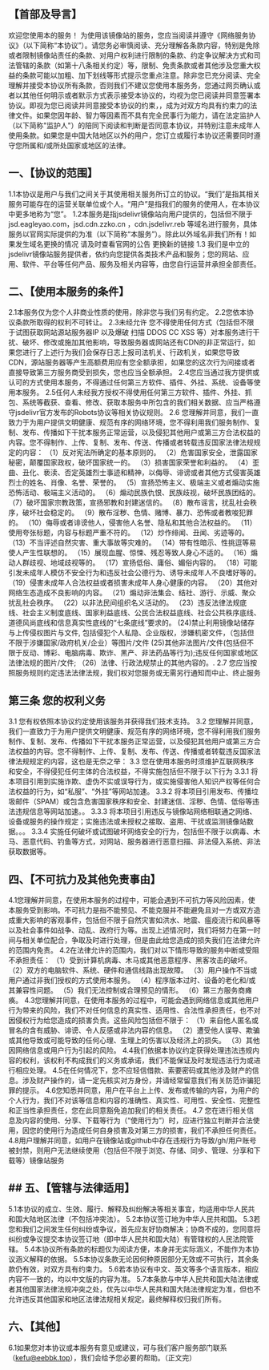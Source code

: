 ## 【首部及导言】
 欢迎您使用本的服务！ 为使用该镜像站的服务，您应当阅读并遵守《网络服务协议》（以下简称“本协议”）。请您务必审慎阅读、充分理解各条款内容，特别是免除或者限制镜像站责任的条款、对用户权利进行限制的条款、约定争议解决方式和司法管辖的条款（如第十八条相关约定）等，限制、免责条款或者其他涉及您重大权益的条款可能以加粗、加下划线等形式提示您重点注意。除非您已充分阅读、完全理解并接受本协议所有条款，否则我们不建议您使用本服务务，您通过网页确认或者以其他任何明示或者默示方式表示接受本协议的，均视为您已阅读并同意签署本协议。即视为您已阅读并同意接受本协议的约束，，成为对双方均具有约束力的法律文件。如果您因年龄、智力等因素而不具有完全民事行为能力，请在法定监护人（以下简称"监护人"）的陪同下阅读和判断是否同意本协议，并特别注意未成年人使用条款。如果您是中国大陆地区以外的用户，您订立或履行本协议还需要同时遵守您所属和/或所处国家或地区的法律。
## 一、【协议的范围】 
 1.1本协议是用户与我们之间关于其使用相关服务所订立的协议。“我们”是指其相关服务可能存在的运营关联单位或个人。“用户”是指我们的服务的使用人，在本协议中更多地称为“您”。
 1.2本服务是指jsdelivr镜像站向用户提供的，包括但不限于jsd.eagleyao.com，jsd.cdn.zzko.cn ，cdn.jsdelivr.reb 等域名进行服务，具体服务以官网实际提供的为准（以下简称“本服务”）。除此以外域名非我们所有！如果发生域名更换的情况 请及时查看官网的公告 更换新的链接
 1.3 我们是中立的jsdelivr镜像站服务提供者，依约向您提供各类技术产品和服务；您的网站、应用、软件、平台等任何产品、服务及相关内容等，由您自行运营并承担全部责任。
## 二、【使用本服务的条件】 
2.1本服务仅为您个人非商业性质的使用，除非您与我们另有约定。 
2.2您依本协议条款所取得的权利不可转让。 
2.3未经允许 您不得使用任何方式（包括但不限于试图获取网站源站服务器IP 以及爆破 扫描 DDOS CC XSS 等）对本服务进行干扰、破坏、修改或施加其他影响，导致服务器或网站还有CDN的非正常运行，如果您进行了上述行为我们会保存日志上报司法机关、行政机关，如果您导致CDN，源站服务器等产生高额费用应有您全额承担，如果您的这次行为间接或者直接导致第三方服务商受到损失，您也应当全额承担。 
2.4您应当通过我方提供或认可的方式使用本服务，不得通过任何第三方软件、插件、外挂、系统、设备等使用本服务。 
2.5任何人未经我方授权不得使用任何第三方软件、插件、外挂、抓包、系统等截获、查看、修改、获取本服务中所包含的我们相关数据、应当严格遵守jsdelivr官方发布的Robots协议等相关协议规则。 
2.6 您理解并同意，我们一直致力于为用户提供文明健康、规范有序的网络环境，您不得利用我们服务制作、复制、发布、传播如下干扰本服务正常运营，以及侵犯其他用户或第三方合法权益的内容。您不得制作、上传、复制、发布、传送、传播或者转载违反国家法律法规规定的内容：
（1）反对宪法所确定的基本原则的。
（2）危害国家安全，泄露国家秘密，颠覆国家政权，破坏国家统一的。
（3）损害国家荣誉和利益的。
（4）歪曲、丑化、亵渎、否定英雄烈士事迹和精神，以侮辱、诽谤或者其他方式侵害英雄烈士的姓名、肖像、名誉、荣誉的。
（5）宣扬恐怖主义、极端主义或者煽动实施恐怖活动、极端主义活动的。
（6）煽动民族仇恨、民族歧视，破坏民族团结的。
（7）破坏国家宗教政策，宣扬邪教和封建迷信的。
（8）散布谣言，扰乱社会秩序，破坏社会稳定的。
（9）散布淫秽、色情、赌博、暴力、恐怖或者教唆犯罪的。
（10）侮辱或者诽谤他人，侵害他人名誉、隐私和其他合法权益的。
（11）使用夸张标题，内容与标题严重不符的。
（12）炒作绯闻、丑闻、劣迹等的。
（13）不当评述自然灾害、重大事故等灾难的。
（14）带有性暗示、性挑逗等易使人产生性联想的。
（15）展现血腥、惊悚、残忍等致人身心不适的。
（16）煽动人群歧视、地域歧视等的。
（17）宣扬低俗、庸俗、媚俗内容的。
（18）可能引发未成年人模仿不安全行为和违反社会公德行为、诱导未成年人不良嗜好等的。
（19）侵害未成年人合法权益或者损害未成年人身心健康的内容。
（20）其他对网络生态造成不良影响的内容。
（21）煽动非法集会、结社、游行、示威、聚众扰乱社会秩序。
（22）以非法民间组织名义活动的。
（23）违反法律法规底线、社会主义制度底线、国家利益底线、公民合法权益底线、社会公共秩序底线、道德风尚底线和信息真实性底线的“七条底线”要求的。
(24)禁止利用镜像站储存与上传侵权图片与文件, 包括侵犯个人私隐、企业版权，涉嫌机密文件，（包括但不限于涉嫌国家/政府机关/企业）等图片/文件 
(25)其他非法图片/文件(包括但不限于反动、博彩、电脑病毒、欺诈、黑产、非法药品等行为);违反任何国家或地区法律法规的图片/文件;
（26）法律、行政法规禁止的其他内容的。.
2.7 您应当按照服务规则约定违法法律法规，我们权对您服务或无需另行通知而中止、终止服务
## 第三条 您的权利义务
3.1 您有权依照本协议约定使用该服务并获得我们技术支持。
3.2 您理解并同意，我们一直致力于为用户提供文明健康、规范有序的网络环境，您不得利用我们服务制作、复制、发布、传播如下干扰本服务正常运营，以及侵犯其他用户或第三方合法权益的内容。您不得制作、上传、复制、发布、传送、传播或者转载违反国家法律法规规定的内容，这也是无奈之举：
3.3 您在使用本服务时须维护互联网秩序和安全，不得侵犯任何主体的合法权益，不得实施包括但不限于以下行为
3.3.1 将本项目引用到实施诈欺、虚伪不实或误导行为，或实施侵害他人知识产权等任何合法权益的行为，如“私服”、“外挂”等网站加速。
3.3.2 将本项目引用发布、传播垃圾邮件（SPAM）或包含危害国家秩序和安全、封建迷信、淫秽、色情、低俗等违法违规信息等网站加速。。
3.3.3 将本项目引用违反与镜像站网络相联通之网络、设备或服务的操作规定；实施违法或未授权之接取、盗用、干扰或监测镜像站数据。。。
3.3.4 实施任何破坏或试图破坏网络安全的行为，包括但不限于以病毒、木马、恶意代码、钓鱼等方式，对网站、服务器进行恶意扫描、非法侵入系统、非法获取数据等。
## 四、【不可抗力及其他免责事由】 
4.1您理解并同意，在使用本服务的过程中，可能会遇到不可抗力等风险因素，使本服务受到影响。不可抗力是指不能预见、不能克服并不能避免且对一方或双方造成重大影响的客观事件，包括但不限于自然灾害如洪水、地震、瘟疫流行和风暴等以及社会事件如战争、动乱、政府行为等。出现上述情况时，我们将努力在第一时间与相关单位配合，争取及时进行处理，但是由此给您造成的损失我们在法律允许的范围内免责。 
4.2在法律允许的范围内，我们对以下情形导致的服务中断或受阻不承担责任： 
（1）受到计算机病毒、木马或其他恶意程序、黑客攻击的破坏。 
（2）双方的电脑软件、系统、硬件和通信线路出现故障。 
（3）用户操作不当或用户通过非我们授权的方式使用本服务。 
（4）程序版本过时、设备的老化和/或其兼容性问题。 
（5）我们无法控制或合理预见的情形。 
（6）第三方服务商瘫痪。 
4.3您理解并同意，在使用本服务的过程中，可能会遇到网络信息或其他用户行为带来的风险，我们不对任何信息的真实性、适用性、合法性承担责任，也不对因侵权行为给您造成的损害负责。这些风险包括但不限于： 
（1）来自他人匿名或冒名的含有威胁、诽谤、令人反感或非法内容的信息。 
（2）遭受他人误导、欺骗或其他导致或可能导致的任何心理、生理上的伤害以及经济上的损失。 
（3）其他因网络信息或用户行为引起的风险。 
4.4我们依据本协议约定获得处理违法违规内容的权利，该权利不构成我们的义务或承诺，我们不能保证及时发现违法行为或进行相应处理。 
4.5在任何情况下，您不应轻信借款、索要密码或其他涉及财产的信息。涉及财产操作的，请一定先核实对方身份，并请经常留意我们有关防范诈骗犯罪的提示。 
4.6您知悉并同意，用户在平台上上传、发布或传输的内容，为用户的个人行为，我们不对该等信息和内容的准确性、真实性、可用性、安全性、完整性和正当性承担责任，您在此同意豁免追加我们的相关责任。
4.7 您在进行相关信息及内容的使用、分享、下载等行为（“使用行为”）时，应进行独立判断并合法使用，因您的使用行为造成任何自身损害及对第三方的损害，我们不承担任何责任。
4.8用户理解并同意，如用户在镜像站或github中存在违规行为导致/gh/用户账号 被封禁，则用户无法继续使用（包括但不限于浏览、存储、同步、管理、分享和下载等）镜像站服务

## ## 五、【管辖与法律适用】 
5.1本协议的成立、生效、履行、解释及纠纷解决等相关事宜，均适用中华人民共和国大陆地区法律（不包括冲突法）。 
5.2本协议签订地为中华人民共和国。 
5.3若您和我们之间发生任何纠纷或争议，首先应友好协商解决；协商不成的，您同意将纠纷或争议提交本协议签订地（即中华人民共和国大陆）有管辖权的人民法院管辖。 
5.4本协议所有条款的标题仅为阅读方便，本身并无实际涵义，不能作为本协议涵义解释的依据。 
5.5本协议条款无论因何种原因部分无效或不可执行，其余条款仍有效，对双方具有约束力。 
5.6若本协议有中文、英文等多个语言版本，相应内容不一致的，均以中文版的内容为准。 
5.7本条款与中华人民共和国大陆法律或者其他国家法律法规冲突之处，优先以中华人民共和国大陆法律规定为准，但也不允许违反其他国家和地区法律法规相关规定。最终解释权归我们所有。 

 
## 六、【其他】 
6.1如果您对本协议或本服务有意见或建议，可与我们客户服务部门联系（kefu@eebbk.top），我们会给予您必要的帮助。（正文完） 


